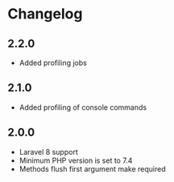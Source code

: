 # Changelog

## 2.2.0
- Added profiling jobs

## 2.1.0
- Added profiling of console commands

## 2.0.0
 - Laravel 8 support
 - Minimum PHP version is set to 7.4
 - Methods flush first argument make required
